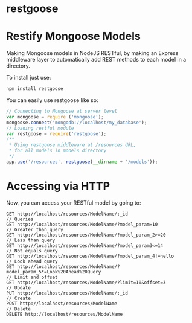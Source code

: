 restgoose
=========

# Restify Mongoose Models

Making Mongoose models in NodeJS RESTful, by making an Express middleware layer to automatically add REST methods to each model in a directory.


To install just use:

```sh
npm install restgoose
```

You can easily use restgoose like so:

```Javascript
// Connecting to Mongoose at server level
var mongoose = require ('mongoose');
mongoose.connect('mongodb://localhost/my_database');
// Loading restful module
var restgoose = require('restgoose');
/** 
 * Using restgoose middleware at /resources URL,
 * for all models in models directory
 */
app.use('/resources', restgoose(__dirname + '/models'));
```
# Accessing via HTTP

Now, you can access your RESTful model by going to:
```
GET http://localhost/resources/ModelName/:_id
// Queries
GET http://localhost/resources/ModelName/?model_param=10
// Greater than query
GET http://localhost/resources/ModelName/?model_param_2>=20
// Less than query
GET http://localhost/resources/ModelName/?model_param3<=14
// Not equals query
GET http://localhost/resources/ModelName/?model_param_4!=hello
// Look ahead query
GET http://localhost/resources/ModelName/?model_param_5*=Look%20Ahead%20Query
// Limit and offset
GET http://localhost/resources/ModelName/?limit=10&offset=3
// Update
PUT http://localhost/resources/ModelName/:_id
// Create
POST http://localhost/resources/ModelName
// Delete
DELETE http://localhost/resources/ModelName
```

